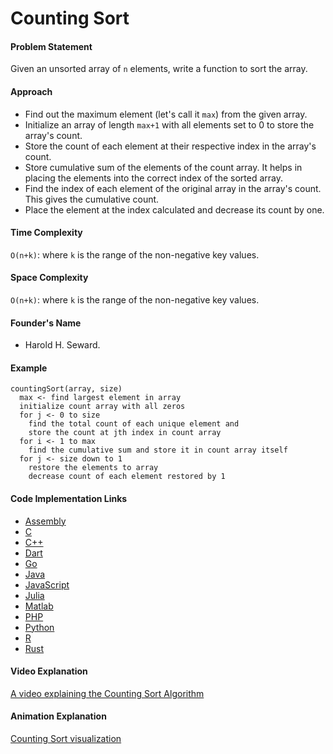 # Counting Sort

#### Problem Statement

Given an unsorted array of `n` elements, write a function to sort the array.

#### Approach

- Find out the maximum element (let's call it `max`) from the given array.
- Initialize an array of length `max+1` with all elements set to 0 to store the array's count.
- Store the count of each element at their respective index in the array's count.
- Store cumulative sum of the elements of the count array. It helps in placing the elements into the correct index of the sorted array.
- Find the index of each element of the original array in the array's count. This gives the cumulative count.
- Place the element at the index calculated and decrease its count by one.

#### Time Complexity

`O(n+k)`: where `k` is the range of the non-negative key values.

#### Space Complexity

`O(n+k)`: where `k` is the range of the non-negative key values.

#### Founder's Name

- Harold H. Seward.

#### Example

```
countingSort(array, size)
  max <- find largest element in array
  initialize count array with all zeros
  for j <- 0 to size
    find the total count of each unique element and
    store the count at jth index in count array
  for i <- 1 to max
    find the cumulative sum and store it in count array itself
  for j <- size down to 1
    restore the elements to array
    decrease count of each element restored by 1
```

#### Code Implementation Links

- [Assembly](https://github.com/CloudArmor/AArch64_Assembly/blob/main/sorters/counting_sort.s)
- [C](https://github.com/CloudArmor/C/blob/master/sorting/counting_sort.c)
- [C++](https://github.com/CloudArmor/C-Plus-Plus/blob/master/sorting/counting_sort.cpp)
- [Dart](https://github.com/CloudArmor/Dart/blob/master/sort/count_sort.dart)
- [Go](https://github.com/CloudArmor/Go/blob/master/sort/countingsort.go)
- [Java](https://github.com/CloudArmor/Java/blob/master/src/main/java/com/thealgorithms/sorts/CountingSort.java)
- [JavaScript](https://github.com/CloudArmor/Javascript/blob/master/Sorts/CountingSort.js)
- [Julia](https://github.com/CloudArmor/Julia/blob/main/src/sorts/counting_sort.jl)
- [Matlab](https://github.com/CloudArmor/MATLAB-Octave/blob/master/algorithms/sorting/counting_sort.m)
- [PHP](https://github.com/CloudArmor/PHP/blob/master/Sorting/CountSort.php)
- [Python](https://github.com/CloudArmor/PyAlgorithms/blob/master/sorts/counting_sort.py)
- [R](https://github.com/CloudArmor/R/blob/master/sorting_algorithms/counting_sort.r)
- [Rust](https://github.com/CloudArmor/Rust/blob/master/src/sorting/counting_sort.rs)

#### Video Explanation

[A video explaining the Counting Sort Algorithm](https://www.youtube.com/watch?v=7zuGmKfUt7s)

#### Animation Explanation

[Counting Sort visualization](https://www.cs.usfca.edu/~galles/visualization/CountingSort.html)
